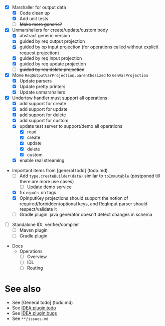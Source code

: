 - [x] Marshaller for output data
  - [x] Code clean up
  - [x] Add unit tests
  - [ ] ~~Make more generic?~~
  
- [x] Unmarshallers for create/update/custom body
  - [x] abstract generic version
  - [x] guided by req output projection
  - [x] guided by op input projection (for operations called without explicit request projection)
  - [x] guided by req input projection
  - [x] guided by req update projection
  - [ ] ~~guided by req delete projection~~
  
- [x] Move `ReqOutputVarProjection.parenthesized` to `GenVarProjection`
  - [x] Update parsers
  - [x] Update pretty printers
  - [x] Update unmarshallers
  
- [x] Undertow handler must support all operations
  - [x] add support for create
  - [x] add support for update
  - [x] add support for delete
  - [x] add support for custom
  - [x] update test server to support/demo all operations
    - [x] read
    - [x] create
    - [x] update
    - [x] delete
    - [x] custom
  - [x] enable real streaming
  
- Important items from [general todo] (todo.md)
  - [ ] Add `type.createBuilder(data)` similar to `toImmutable` (postponed till there are more use cases)
    - [ ] Update demo service
  - [x] fix `equals` on tags
  - [x] OpInputKey projections should support the notion of required/forbidden/optional keys, and ReqInput parser should respect/validate it
  - [ ] Gradle plugin: java generator doesn't detect changes in schema

- [ ] Standalone IDL verifier/compiler
  - [ ] Maven plugin
  - [ ] Gradle plugin

- Docs
  - Operations
    - [ ] Overview
    - [ ] IDL
    - [ ] Routing

# See also
- See [General todo] (todo.md)
- See [IDEA plugin todo](idea-plugin/todo.md)
- See [IDEA plugin bugs](idea-plugin/bugs.md)
- See `**/issues.md`
